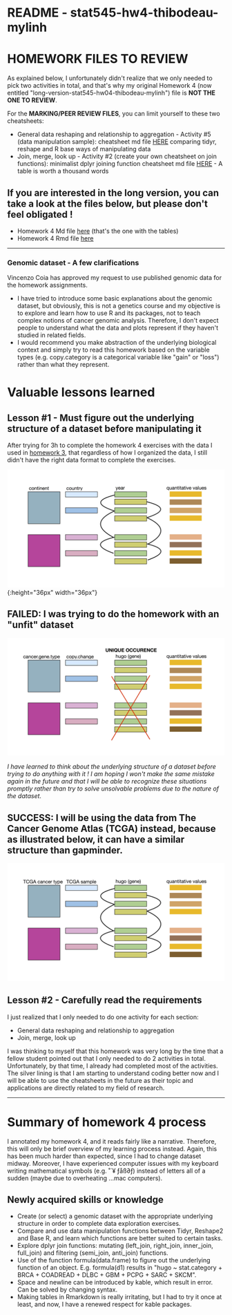 # README - stat545-hw4-thibodeau-mylinh

# HOMEWORK FILES TO REVIEW

As explained below, I unfortunately didn't realize that we only needed to pick two activities in total, and that's why my original Homework 4 (now entitled "long-version-stat545-hw04-thibodeau-mylinh") file is **NOT THE ONE TO REVIEW**.

For the **MARKING/PEER REVIEW FILES**, you can limit yourself to these two cheatsheets:

* General data reshaping and relationship to aggregation - Activity #5 (data manipulation sample): cheatsheet md file [HERE](https://github.com/mylinhthibodeau/STAT545-HW-thibodeau-mylinh/blob/master/stat545-hw4-thibodeau-mylinh/hw04-data-manipulation-cheatsheet-thibodeau-mylinh.md) comparing tidyr, reshape and R base ways of manipulating data  
* Join, merge, look up - Activity #2 (create your own cheatsheet on join functions): minimalist dplyr joining function cheatsheet md file [HERE](https://github.com/mylinhthibodeau/STAT545-HW-thibodeau-mylinh/blob/master/stat545-hw4-thibodeau-mylinh/hw04-dplyr-join-cheatsheet-thibodeau-mylinh.md) - A table is worth a thousand words

## If you are interested in the long version, you can take a look at the files below, but please don't feel obligated ! 

- Homework 4 Md file [here](https://github.com/mylinhthibodeau/STAT545-HW-thibodeau-mylinh/blob/master/stat545-hw4-thibodeau-mylinh/long-version-stat545-hw04-thibodeau-mylinh.md) (that's the one with the tables)  
- Homework 4 Rmd file [here](https://github.com/mylinhthibodeau/STAT545-HW-thibodeau-mylinh/blob/master/stat545-hw4-thibodeau-mylinh/hw04-data-manipulation-cheatsheet-thibodeau-mylinh.Rmd) 

*** 

### Genomic dataset - A few clarifications

Vincenzo Coia has approved my request to use published genomic data for the homework assignments.

* I have tried to introduce some basic explanations about the genomic dataset, but obviously, this is not a genetics course and my objective is to explore and learn how to use R and its packages, not to teach complex notions of cancer genomic analysis. Therefore, I don't expect people to understand what the data and plots represent if they haven't studied in related fields. 
* I would recommend you make abstraction of the underlying biological context and simply try to read this homework based on the variable types (e.g. copy.category is a categorical variable like "gain" or "loss") rather than what they represent.

# Valuable lessons learned

## Lesson #1 - Must figure out the underlying structure of a dataset before manipulating it

After trying for 3h to complete the homework 4 exercises with the data I used in [homework 3](https://github.com/mylinhthibodeau/STAT545-HW-thibodeau-mylinh/tree/master/stat545-hw3-thibodeau-mylinh), that regardless of how I organized the data, I still didn't have the right data format to complete the exercises. 

![gapminder-underling-data-structure](scratch-space/gapminder-underlying-data-structure.jpg){:height="36px" width="36px"}

## FAILED: I was trying to do the homework with an "unfit" dataset

![failed-genomic-data-structure](scratch-space/failed-genomic-data-structure.jpg)

*I have learned to think about the underlying structure of a dataset before trying to do anything with it ! I am hoping I won't make the same mistake again in the future and that I will be able to recognize these situations promptly rather than try to solve unsolvable problems due to the nature of the dataset.*

## SUCCESS: I will be using the data from The Cancer Genome Atlas (TCGA) instead, because as illustrated below, it can have a similar structure than gapminder. 

![genomic-data-structure](scratch-space/genomic-data-structure.jpg)

## Lesson #2 - Carefully read the requirements 

I just realized that I only needed to do one activity for each section: 

* General data reshaping and relationship to aggregation 
* Join, merge, look up 

I was thinking to myself that this homework was very long by the time that a fellow student pointed out that I only needed to do 2 activities in total. Unfortunately, by that time, I already had completed most of the activities. The silver lining is that I am starting to understand coding better now and I will be able to use the cheatsheets in the future as their topic and applications are directly related to my field of research. 

***

# Summary of homework 4 process  

I annotated my homework 4, and it reads fairly like a narrative. Therefore, this will only be brief overview of my learning process instead. Again, this has been much harder than expected, since I had to change dataset midway. Moreover, I have experienced computer issues with my keyboard writing mathematical symbols (e.g. ˚´¥ ƒåß∂ƒ) instead of letters all of a sudden (maybe due to overheating ...mac computers).

## Newly acquired skills or knowledge

* Create (or select) a genomic dataset with the appropriate underlying structure in order to complete data exploration exercises.
* Compare and use data manipulation functions between Tidyr, Reshape2 and Base R, and learn which functions are better suited to certain tasks.
* Explore dplyr join functions: mutating (left_join, right_join, inner_join, full_join) and filtering (semi_join, anti_join) functions.
* Use of the function formula(data.frame) to figure out the underlying function of an object. E.g. formula(d1) results in "hugo ~ stat.category + BRCA + COADREAD + DLBC + GBM + PCPG + SARC + SKCM".
* Space and newline can be introduced by kable, which result in error. Can be solved by changing syntax.
* Making tables in Rmarkdown is really irritating, but I had to try it once at least, and now, I have a renewed respect for kable packages.

